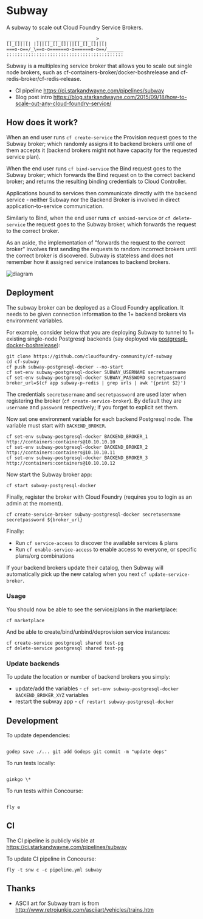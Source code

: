 Subway
======

A subway to scale out Cloud Foundry Service Brokers.

```
________   ______________________>__
[]_[]||[| |]||[]_[]_[]|||[]_[]_[]||[|
===o-o==/_\==o-o======o-o======o-o==/______
:::::::::::::::::::::::::::::::::::::::::::
```

Subway is a multiplexing service broker that allows you to scale out single node brokers, such as cf-containers-broker/docker-boshrelease and cf-redis-broker/cf-redis-release.

-	CI pipeline https://ci.starkandwayne.com/pipelines/subway
-	Blog post intro https://blog.starkandwayne.com/2015/09/18/how-to-scale-out-any-cloud-foundry-service/

How does it work?
-----------------

When an end user runs `cf create-service` the Provision request goes to the Subway broker; which randomly assigns it to backend brokers until one of them accepts it (backend brokers might not have capacity for the requested service plan).

When the end user runs `cf bind-service` the Bind request goes to the Subway broker; which forwards the Bind request on to the correct backend broker; and returns the resulting binding credentials to Cloud Controller.

Applications bound to services then communicate directly with the backend service - neither Subway nor the Backend Broker is involved in direct application-to-service communication.

Similarly to Bind, when the end user runs `cf unbind-service` or `cf delete-service` the request goes to the Subway broker, which forwards the request to the correct broker.

As an aside, the implementation of "forwards the request to the correct broker" involves first sending the requests to random incorrect brokers until the correct broker is discovered. Subway is stateless and does not remember how it assigned service instances to backend brokers.

![diagram](https://www.gliffy.com/go/publish/image/8949413/L.png)

Deployment
----------

The subway broker can be deployed as a Cloud Foundry application. It needs to be given connection information to the 1+ backend brokers via environment variables.

For example, consider below that you are deploying Subway to tunnel to 1+ existing single-node Postgresql backends (say deployed via [postgresql-docker-boshrelease](https://github.com/cloudfoundry-community/postgresql-docker-boshrelease)\):

```
git clone https://github.com/cloudfoundry-community/cf-subway
cd cf-subway
cf push subway-postgresql-docker --no-start
cf set-env subway-postgresql-docker SUBWAY_USERNAME secretusername
cf set-env subway-postgresql-docker SUBWAY_PASSWORD secretpassword
broker_url=$(cf app subway-p-redis | grep urls | awk '{print $2}')
```

The credentials `secretusername` and `secretpassword` are used later when registering the broker (`cf create-service-broker`). By default they are `username` and `password` respectively; if you forget to explicit set them.

Now set one environment variable for each backend Postgresql node. The variable must start with `BACKEND_BROKER`.

```
cf set-env subway-postgresql-docker BACKEND_BROKER_1 http://containers:containers@10.10.10.10
cf set-env subway-postgresql-docker BACKEND_BROKER_2 http://containers:containers@10.10.10.11
cf set-env subway-postgresql-docker BACKEND_BROKER_3 http://containers:containers@10.10.10.12
```

Now start the Subway broker app:

```
cf start subway-postgresql-docker
```

Finally, register the broker with Cloud Foundry (requires you to login as an admin at the moment).

```
cf create-service-broker subway-postgresql-docker secretusername secretpassword ${broker_url}
```

Finally:

-	Run `cf service-access` to discover the available services & plans
-	Run `cf enable-service-access` to enable access to everyone, or specific plans/org combinations

If your backend brokers update their catalog, then Subway will automatically pick up the new catalog when you next `cf update-service-broker`.

### Usage

You should now be able to see the service/plans in the marketplace:

```
cf marketplace
```

And be able to create/bind/unbind/deprovision service instances:

```
cf create-service postgresql shared test-pg
cf delete-service postgresql shared test-pg
```

### Update backends

To update the location or number of backend brokers you simply:

-	update/add the variables - `cf set-env subway-postgresql-docker BACKEND_BROKER_XYZ` variables
-	restart the subway app - `cf restart subway-postgresql-docker`

Development
-----------

To update dependencies:

```

godep save ./... git add Godeps git commit -m "update deps"

```

To run tests locally:

```

ginkgo \*

```

To run tests within Concourse:

```

fly e

```

CI
--

The CI pipeline is publicly visible at https://ci.starkandwayne.com/pipelines/subway

To update CI pipeline in Concourse:

```
fly -t snw c -c pipeline.yml subway
```

Thanks
------

-	ASCII art for Subway tram is from http://www.retrojunkie.com/asciiart/vehicles/trains.htm
